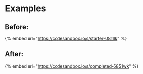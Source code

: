 # Examples

## Before:

{% embed url="https://codesandbox.io/s/starter-0811lk" %}



## After:

{% embed url="https://codesandbox.io/s/completed-5851wk" %}
